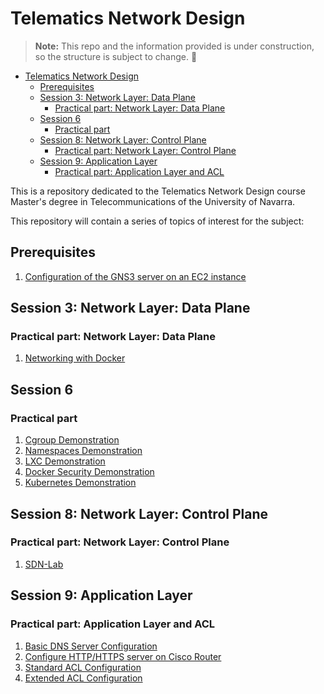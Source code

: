# Telematics Network Design

> **Note:** This repo and the information provided is under construction, so the structure is subject to change. 👀 

- [Telematics Network Design](#telematics-network-design)
  - [Prerequisites](#prerequisites)
  - [Session 3: Network Layer: Data Plane](#session-3-network-layer-data-plane)
    - [Practical part: Network Layer: Data Plane](#practical-part-network-layer-data-plane)
  - [Session 6](#session-6)
    - [Practical part](#practical-part)
  - [Session 8: Network Layer: Control Plane](#session-8-network-layer-control-plane)
    - [Practical part: Network Layer: Control Plane](#practical-part-network-layer-control-plane)
  - [Session 9: Application Layer](#session-9-application-layer)
    - [Practical part: Application Layer and ACL](#practical-part-application-layer-and-acl)

This is a repository dedicated to the Telematics Network Design course Master's degree in Telecommunications of the University of Navarra.

This repository will contain a series of topics of interest for the subject:

## Prerequisites

1. [Configuration of the GNS3 server on an EC2 instance](./GNS3ServerDeployment/README.md)

## Session 3: Network Layer: Data Plane

### Practical part: Network Layer: Data Plane

   1. [Networking with Docker](./NetworkingWithDocker/README.md)

## Session 6

### Practical part

   1. [Cgroup Demonstration](./CgroupsDemo/README.md)
   2. [Namespaces Demonstration](./NamespacesDemo/README.md)
   3. [LXC Demonstration](./LXCDemo/README.md)
   4. [Docker Security Demonstration](./DockerSecDemo/README.md)
   5. [Kubernetes Demonstration](./KubernetesDemo/README.md)

## Session 8: Network Layer: Control Plane

### Practical part: Network Layer: Control Plane

   1. [SDN-Lab](./SDN-Lab/README.md)

## Session 9: Application Layer

### Practical part: Application Layer and ACL

   1. [Basic DNS Server Configuration](./SESION_9/DNSServerBasicConfiguration/README.md)
   2. [Configure HTTP/HTTPS server on Cisco Router](./SESSION_9/ConfigureHTTPServer/README.md)
   3. [Standard ACL Configuration](./SESSION_9/StandardACLConfiguration/README.md)
   4. [Extended ACL Configuration](./SESSION_9/ExtendedACLConfiguration/README.md)
